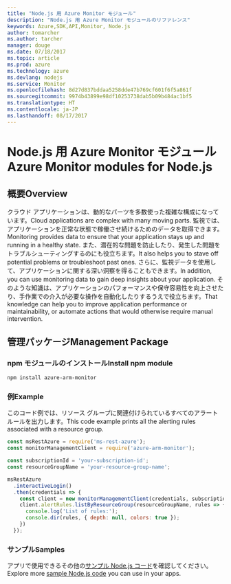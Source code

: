```yaml
---
title: "Node.js 用 Azure Monitor モジュール"
description: "Node.js 用 Azure Monitor モジュールのリファレンス"
keywords: Azure,SDK,API,Monitor, Node.js
author: tomarcher
ms.author: tarcher
manager: douge
ms.date: 07/18/2017
ms.topic: article
ms.prod: azure
ms.technology: azure
ms.devlang: nodejs
ms.service: Monitor
ms.openlocfilehash: 8d27d837bddaa5258dde47b769cf601f6f5a861f
ms.sourcegitcommit: 9974b43899e98df10253738dab5b09b484ac1bf5
ms.translationtype: HT
ms.contentlocale: ja-JP
ms.lasthandoff: 08/17/2017
---
```

# <a name="azure-monitor-modules-for-nodejs"></a><span data-ttu-id="f22e5-104">Node.js 用 Azure Monitor モジュール</span><span class="sxs-lookup"><span data-stu-id="f22e5-104">Azure Monitor modules for Node.js</span></span>

## <a name="overview"></a><span data-ttu-id="f22e5-105">概要</span><span class="sxs-lookup"><span data-stu-id="f22e5-105">Overview</span></span>
<span data-ttu-id="f22e5-106">クラウド アプリケーションは、動的なパーツを多数使った複雑な構成になっています。</span><span class="sxs-lookup"><span data-stu-id="f22e5-106">Cloud applications are complex with many moving parts.</span></span> <span data-ttu-id="f22e5-107">監視では、アプリケーションを正常な状態で稼働させ続けるためのデータを取得できます。</span><span class="sxs-lookup"><span data-stu-id="f22e5-107">Monitoring provides data to ensure that your application stays up and running in a healthy state.</span></span> <span data-ttu-id="f22e5-108">また、潜在的な問題を防止したり、発生した問題をトラブルシューティングするのにも役立ちます。</span><span class="sxs-lookup"><span data-stu-id="f22e5-108">It also helps you to stave off potential problems or troubleshoot past ones.</span></span> <span data-ttu-id="f22e5-109">さらに、監視データを使用して、アプリケーションに関する深い洞察を得ることもできます。</span><span class="sxs-lookup"><span data-stu-id="f22e5-109">In addition, you can use monitoring data to gain deep insights about your application.</span></span> <span data-ttu-id="f22e5-110">そのような知識は、アプリケーションのパフォーマンスや保守容易性を向上させたり、手作業での介入が必要な操作を自動化したりするうえで役立ちます。</span><span class="sxs-lookup"><span data-stu-id="f22e5-110">That knowledge can help you to improve application performance or maintainability, or automate actions that would otherwise require manual intervention.</span></span>

## <a name="management-package"></a><span data-ttu-id="f22e5-111">管理パッケージ</span><span class="sxs-lookup"><span data-stu-id="f22e5-111">Management Package</span></span>

### <a name="install-npm-module"></a><span data-ttu-id="f22e5-112">npm モジュールのインストール</span><span class="sxs-lookup"><span data-stu-id="f22e5-112">Install npm module</span></span>

```bash
npm install azure-arm-monitor
```

### <a name="example"></a><span data-ttu-id="f22e5-113">例</span><span class="sxs-lookup"><span data-stu-id="f22e5-113">Example</span></span>

<span data-ttu-id="f22e5-114">このコード例では、リソース グループに関連付けられているすべてのアラート ルールを出力します。</span><span class="sxs-lookup"><span data-stu-id="f22e5-114">This code example prints all the alerting rules associated with a resource group.</span></span>

```javascript
const msRestAzure = require('ms-rest-azure');
const monitorManagementClient = require('azure-arm-monitor');

const subscriptionId = 'your-subscription-id';
const resourceGroupName = 'your-resource-group-name';

msRestAzure
  .interactiveLogin()
  .then(credentials => {
    const client = new monitorManagementClient(credentials, subscriptionId);
    client.alertRules.listByResourceGroup(resourceGroupName, rules => {
      console.log('List of rules:');
      console.dir(rules, { depth: null, colors: true });
    })
  });

```

### <a name="samples"></a><span data-ttu-id="f22e5-115">サンプル</span><span class="sxs-lookup"><span data-stu-id="f22e5-115">Samples</span></span>

<span data-ttu-id="f22e5-116">アプリで使用できるその他の[サンプル Node.js コード](https://azure.microsoft.com/resources/samples/?platform=nodejs)を確認してください。</span><span class="sxs-lookup"><span data-stu-id="f22e5-116">Explore more [sample Node.js code](https://azure.microsoft.com/resources/samples/?platform=nodejs) you can use in your apps.</span></span>
